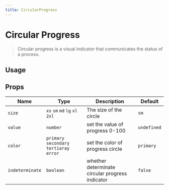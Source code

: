 ```yaml
---
title: CircularProgress
---
```


# Circular Progress

> Circular progress is a visual indicator that communicates the status of a process.

## Usage

<usage name="circular-progress"></usage>

## Props

| Name            | Type                                      | Description                                     | Default     |
| --------------- | ----------------------------------------- | ----------------------------------------------- | ----------- |
| `size`          | `xs` `sm` `md` `lg` `xl` `2xl`            | The size of the circle                          | `sm`        |
| `value`         | `number`                                  | set the value of progress 0-100                 | `undefined` |
| `color`         | `primary` `secondary` `tertiaray` `error` | set the color of progress circle                | `primary`   |
| `indeterminate` | `boolean`                                 | whether determinate circular progress indicator | `false`     |
